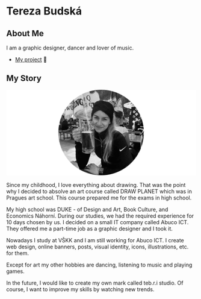 # Tereza Budská

## About Me

I am a graphic designer, dancer and lover of music.

- [My project](case-study.md) 🌸

## My Story

![that'sme.](me.jpg)

Since my childhood, I love everything about drawing. That was the point why I decided to absolve an art course called DRAW PLANET which was in Pragues art school. This course prepared me for the exams in high school.

My high school was DUKE - of Design and Art, Book Culture, and Economics Náhorní.
During our studies, we had the required experience for 10 days chosen by us. I decided on a small IT company called Abuco ICT. They offered me a part-time job as a graphic designer and I took it. 

Nowadays I study at VŠKK and I am still working for Abuco ICT. I create web design, online banners, posts, visual identity, icons, illustrations, etc. for them.

Except for art my other hobbies are dancing, listening to music and playing games.

In the future, I would like to create my own mark called teb.r.i studio. Of course, I want to improve my skills by watching new trends.
